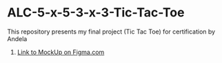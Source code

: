 # ALC-5-x-5-3-x-3-Tic-Tac-Toe
This repository presents my final project (Tic Tac Toe) for certification by Andela
1.  [Link to MockUp on Figma.com](https://www.figma.com/file/gTAe0LB7nH3cdUX8Ghlwf7H2/Untitled)
